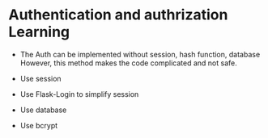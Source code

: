 # Authentication and authrization Learning

- The Auth can be implemented without session, hash function, database
  However, this method makes the code complicated and not safe. 

- Use session

- Use Flask-Login to simplify session

- Use database

- Use bcrypt

